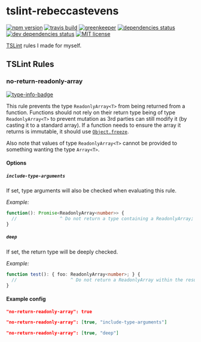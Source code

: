 # tslint-rebeccastevens

[![npm version][version-badge]][version-url]
[![travis build][travis-badge]][travis-url]
[![greenkeeper][greenkeeper-badge]][greenkeeper-url]
[![dependencies status][david-badge]][david-url]
[![dev dependencies status][david-dev-badge]][david-dev-url]
[![MIT license][license-badge]][license-url]

[TSLint](https://palantir.github.io/tslint/) rules I made for myself.

## TSLint Rules

### no-return-readonly-array

[![type-info-badge]][type-info-url]

This rule prevents the type `ReadonlyArray<T>` from being returned from a function. Functions should not rely on their return type being of type `ReadonlyArray<T>` to prevent mutation as 3rd parties can still modify it (by casting it to a standard array). If a function needs to ensure the array it returns is immutable, it should use [`Object.freeze`](https://developer.mozilla.org/en-US/docs/Web/JavaScript/Reference/Global_Objects/Object/freeze).

Also note that values of type `ReadonlyArray<T>` cannot be provided to something wanting the type `Array<T>`.

#### Options

##### `include-type-arguments`

If set, type arguments will also be checked when evaluating this rule.

*Example:*

```ts
function(): Promise<ReadonlyArray<number>> {
  //                ^ Do not return a type containing a ReadonlyArray; use an Array instead.
}
```

##### `deep`

If set, the return type will be deeply checked.

*Example:*

```ts
function test(): { foo: ReadonlyArray<number>; } {
  //                    ^ Do not return a ReadonlyArray within the result; use an Array instead.
}
```

#### Example config

```json
"no-return-readonly-array": true
```

```json
"no-return-readonly-array": [true, "include-type-arguments"]
```

```json
"no-return-readonly-array": [true, "deep"]
```

[version-badge]: https://img.shields.io/npm/v/@rebeccastevens/tslint-rebeccastevens.svg?logo=npm&style=flat-square
[version-url]: https://www.npmjs.com/package/@rebeccastevens/tslint-rebeccastevens
[travis-badge]: https://img.shields.io/travis/com/RebeccaStevens/tslint-rebeccastevens/master.svg?logo=travis&style=flat-square
[travis-url]: https://travis-ci.com/RebeccaStevens/tslint-rebeccastevens
[greenkeeper-badge]: https://badges.greenkeeper.io/RebeccaStevens/tslint-rebeccastevens.svg?style=flat-square
[greenkeeper-url]: https://greenkeeper.io/
[david-badge]: https://img.shields.io/david/RebeccaStevens/tslint-rebeccastevens.svg?logo=david&style=flat-square
[david-url]: https://david-dm.org/RebeccaStevens/tslint-rebeccastevens
[david-dev-badge]: https://img.shields.io/david/dev/RebeccaStevens/tslint-rebeccastevens.svg?logo=david&style=flat-square
[david-dev-url]: https://david-dm.org/RebeccaStevens/tslint-rebeccastevens?type=dev
[license-badge]: https://img.shields.io/github/license/RebeccaStevens/tslint-rebeccastevens.svg?style=flat-square
[license-url]: https://opensource.org/licenses/MIT

[has-fixer-badge]: https://img.shields.io/badge/has_fixer-yes-388e3c.svg?style=flat-square
[type-info-badge]: https://img.shields.io/badge/type_info-requried-d51313.svg?style=flat-square
[type-info-url]: https://palantir.github.io/tslint/usage/type-checking
